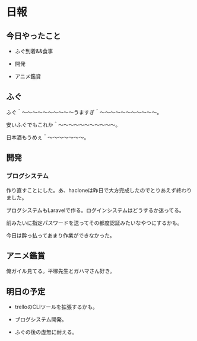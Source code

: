 # 日報

## 今日やったこと

* ふぐ到着&&食事

* 開発

* アニメ鑑賞

## ふぐ

ふぐ＾〜〜〜〜〜〜〜〜〜〜うますぎ＾〜〜〜〜〜〜〜〜〜〜〜。

安いふぐでもこれか＾〜〜〜〜〜〜〜〜〜〜〜。

日本酒もうめぇ＾〜〜〜〜〜〜〜。

## 開発

### ブログシステム

作り直すことにした。あ、hacloneは昨日で大方完成したのでとりあえず終わりました。

ブログシステムもLaravelで作る。ログインシステムはどうするか迷ってる。

前みたいに指定パスワードを送ってその都度認証みたいなやつにするかも。

今日は酔っ払ってあまり作業ができなかった。

## アニメ鑑賞

俺ガイル見てる。平塚先生とガハマさん好き。

## 明日の予定

* trelloのCLIツールを拡張するかも。

* ブログシステム開発。

* ふぐの後の虚無に耐える。
